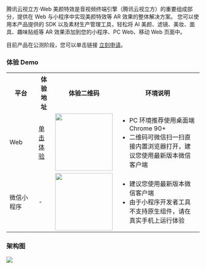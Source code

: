 腾讯云视立方·Web 美颜特效是音视频终端引擎（腾讯云视立方）的重要组成部分，提供在 Web 与小程序中实现美颜特效等 AR 效果的整体解决方案。
您可以使用本产品提供的 SDK 以及素材生产管理工具，轻松将 AI 美颜、滤镜、美妆、面具、趣味贴纸等 AR 效果添加到您的小程序、PC Web、移动 Web 页面中。

目前产品在公测阶段，您可以单击链接 [立刻申请](https://cloud.tencent.com/apply/p/9fuh8sv6fl)。

### 体验 Demo 
<table>
<tr><th width="15%">平台</th><th>体验地址</th><th>体验二维码</th><th>环境说明</th></tr>
<tr>
<td>Web</td>
<td><a href="https://demo.webar.qcloud.com">单击体验</a></td>
<td><img src='https://qcloudimg.tencent-cloud.cn/raw/d187129937ba21f7856f4b69e9ce39a6.png' width=150px height=150px></td>
<td><ul style="margin:0">
<li>PC 环境推荐使用桌面端 Chrome 90+</li>
<li>二维码可微信扫一扫直接内置浏览器打开，建议您使用最新版本微信客户端</li></ul>
</td>
</tr><tr>
<td>微信小程序</td>
<td>-</td>
<td><img src='https://qcloudimg.tencent-cloud.cn/raw/3494d6ef08f375ad882b2398222be3d6.jpg' width=150px height=150px></td>
<td><ul style="margin:0">
  <li>建议您使用最新版本微信客户端</li>
  <li>由于小程序开发者工具不支持原生组件，请在真实手机上运行体验</li></ul>
</td>
</tr>
</table>

### 架构图
![](https://qcloudimg.tencent-cloud.cn/raw/296f2725f30117937d23e49fa08d1786.png)



